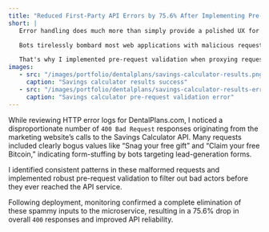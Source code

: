 ```yaml
---
title: "Reduced First-Party API Errors by 75.6% After Implementing Pre-Request Validation"
short: |
   Error handling does much more than simply provide a polished UX for users! 📢

   Bots tirelessly bombard most web applications with malicious requests. This can lead to sudden unexpected API service costs or infrastructure instability. 💸

   That's why I implemented pre-request validation when proxying requests to an in-house API and **immediately achieved a 75.6% error rate reduction.** ⛔️
images:
   - src: "/images/portfolio/dentalplans/savings-calculator-results.png"
     caption: "Savings calculator results success"
   - src: "/images/portfolio/dentalplans/savings-calculator-results-error.png"
     caption: "Savings calculator pre-request validation error"
---
```


While reviewing HTTP error logs for DentalPlans.com, I noticed a disproportionate number of `400 Bad Request` responses originating from the marketing website’s calls to the Savings Calculator API. Many requests included clearly bogus values like “Snag your free gift” and “Claim your free Bitcoin,” indicating form-stuffing by bots targeting lead-generation forms.

I identified consistent patterns in these malformed requests and implemented robust pre-request validation to filter out bad actors before they ever reached the API service.

Following deployment, monitoring confirmed a complete elimination of these spammy inputs to the microservice, resulting in a 75.6% drop in overall `400` responses and improved API reliability.
